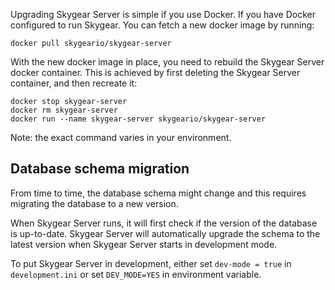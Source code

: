 Upgrading Skygear Server is simple if you use Docker. If you have Docker configured
to run Skygear. You can fetch a new docker image by running:

```
docker pull skygeario/skygear-server
```

With the new docker image in place, you need to rebuild the Skygear Server docker
container. This is achieved by first deleting the Skygear Server container, and then
recreate it:

```
docker stop skygear-server
docker rm skygear-server
docker run --name skygear-server skygeario/skygear-server
```

Note: the exact command varies in your environment.

## Database schema migration

From time to time, the database schema might change and this requires
migrating the database to a new version.

When Skygear Server runs, it will first check if the version of the database is
up-to-date. Skygear Server will automatically upgrade the schema to the
latest version when Skygear Server starts in development mode.

To put Skygear Server in development, either set `dev-mode = true` in
`development.ini` or set `DEV_MODE=YES` in environment variable.
